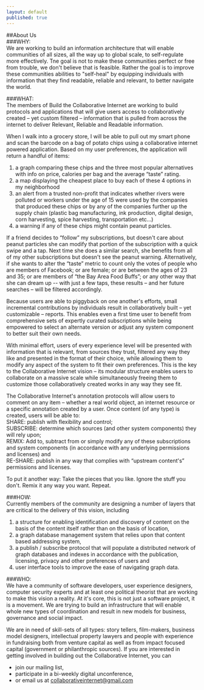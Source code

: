 ```yaml
---
layout: default
published: true
---  
```

##About Us  
###WHY:  
We are working to build an information architecture that will enable communities of all sizes, all the way up to global scale, to self-regulate more effectively.  Tne goal is not to make these communities perfect or free from trouble, we don't believe that is feasible.  Rather the goal is to improve these communities abilities to "self-heal" by equipping individuals with information that they find readable, reliable and relevant, to better navigate the world.  

  
###WHAT:  
The members of Build the Collaborative Internet are working to build protocols and applications that will give users access to collaboratively created – yet custom filtered – information that is pulled from across the internet to deliver Relevant, Reliable and Readable information.  
  
When I walk into a grocery store, I will be able to pull out my smart phone and scan the barcode on a bag of potato chips using a collaborative internet powered application. Based on my user preferences, the application will return a handful of items:  
  
1) a graph comparing these chips and the three most popular alternatives with info on price, calories per bag and the average “taste” rating.  
2) a map displaying the cheapest place to buy each of these 4 options in my neighborhood   
3) an alert from a trusted non-profit that indicates whether rivers were polluted or workers under the age of 15 were used by the companies that produced these chips or by any of the companies further up the supply chain (plastic bag manufacturing, ink production, digital design, corn harvesting, spice harvesting, transportation etc...)  
4) a warning if any of these chips might contain peanut particles.   
   
If a friend decides to “follow” my subscriptions, but doesn't care about peanut particles she can modify that portion of the subscription with a quick swipe and a tap. Next time she does a similar search, she benefits from all of my other subscriptions but doesn't see the peanut warning. Alternatively, if she wants to alter the “taste” metric to count only the votes of people who are members of Facebook; or are female; or are between the ages of 23 and 35; or are members of “the Bay Area Food Buffs”; or any other way that she can dream up -- with just a few taps, these results – and her future searches – will be filtered accordingly.  
  
Because users are able to piggyback on one another's efforts, small incremental contributions by individuals result in collaboratively built – yet customizable – reports. This enables even a first time user to benefit from comprehensive sets of expertly curated subscriptions while being empowered to select an alternate version or adjust any system component to better suit their own needs.  
  
With minimal effort, users of every experience level will be presented with information that is relevant, from sources they trust, filtered any way they like and presented in the format of their choice, while allowing them to modify any aspect of the system to fit their own preferences. This is the key to the Collaborative Internet vision – its modular structure enables users to collaborate on a massive scale while simultaneously freeing them to customize those collaboratively created works in any way they see fit.   
  
The Collaborative Internet's annotation protocols will allow users to comment on any item – whether a real world object, an internet resource or a specific annotation created by a user. Once content (of any type) is created, users will be able to:  
SHARE: publish with flexibility and control;   
SUBSCRIBE: determine which sources (and other system components) they will rely upon;  
REMIX: Add to, subtract from or simply modify any of these subscriptions and system components (in accordance with any underlying permissions and licenses) and  
RE-SHARE: publish in any way that complies with “upstream content's” permissions and licenses.   
   
To put it another way: Take the pieces that you like. Ignore the stuff you don't. Remix it any way you want. Repeat.   

  
###HOW:   
Currently members of the community are designing a number of layers that are critical to the delivery of this vision, including   
1) a structure for enabling identification and discovery of content on the basis of the content itself rather than on the basis of location,   
2) a graph database management system that relies upon that content based addressing system,   
3) a publish / subscribe protocol that will populate a distributed network of graph databases and indexes in accordance with the publication, licensing, privacy and other preferences of users and  
4) user interface tools to improve the ease of navigating graph data.  
   
      
###WHO:    
We have a community of software developers, user experience designers, computer security experts and at least one political theorist that are working to make this vision a reality.  At it's core, this is not just a software project, it is a movement.  We are trying to build an infrastructure that will enable whole new types of coordination and result in new models for business, governance and social impact.   
  
We are in need of skill-sets of all types: story tellers, film-makers, business model designers, intellectual property lawyers and people with experience in fundraising both from venture capital as well as from impact focused capital (government or philanthropic sources).  If you are interested in getting involved in building out the Collaborative Internet, you can  
- join our mailing list,   
- participate in a bi-weekly digital unconference,   
- or email us at collaborativeinternet@gmail.com   
